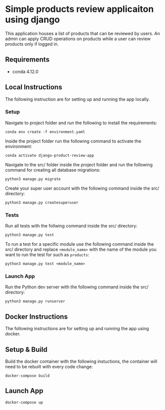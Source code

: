 # Simple products review applicaiton using django

This application houses a list of products that can be reviewed by users. An admin can apply CRUD operations on products while a user can review products only if logged in.

## Requirements

- conda 4.12.0

## Local Instructions

The following instruction are for setting up and running the app locally.

### Setup

Navigate to project folder and run the following to install the requirements:

    conda env create -f environment.yaml

Inside the project folder run the following command to activate the environment:

    conda activate django-product-review-app

Navigate to the src/ folder inside the project folder and run the following command for creating all database migrations:

    python3 manage.py migrate

Create your super user account with the following command inside the src/ directory:

    python3 manage.py createsuperuser

### Tests

Run all tests with the follwing command inside the src/ directory:

    python3 manage.py test

To run a test for a specific module use the following command inside the src/ directory and replace `<module_name>` with the name of the module you want to run the test for such as `products`:

    python3 manage.py test <module_name>

### Launch App

Run the Python dev server with the following command inside the src/ directory:

    python3 manage.py runserver

## Docker Instructions

The following instructions are for setting up and running the app using docker.

## Setup & Build

Build the docker container with the following instuctions, the container will need to be rebuilt with every code change:

    docker-compose build

## Launch App

    docker-compose up
